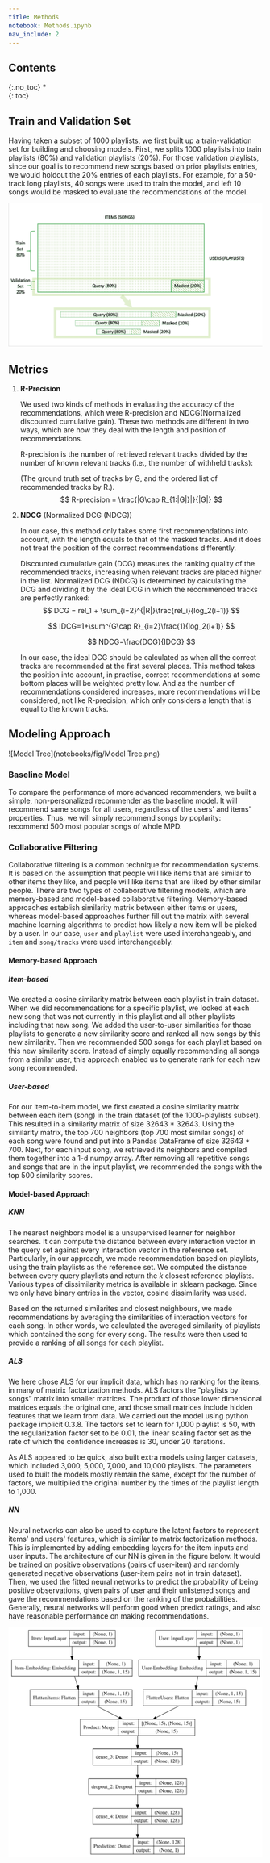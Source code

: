 ```yaml
---
title: Methods
notebook: Methods.ipynb
nav_include: 2
---
```


## Contents
{:.no_toc}
*  
{: toc}

## Train and Validation Set

Having taken a subset of 1000 playlists, we first built up a train-validation set for building and choosing models. First, we splits 1000 playlists into train playlists (80%) and validation playlists (20%). For those validation playlists, since our goal is to recommend new songs based on prior playlists entries, we would holdout the 20% entries of each playlists. For example, for a 50-track long playlists, 40 songs were used to train the model, and left 10 songs would be masked to evaluate the recommendations of the model. 

![image-20181212182612344](notebooks/fig/Data_split_visualization.png)

## Metrics

1. **R-Precision**

   We used two kinds of methods in evaluating the accuracy of the recommendations, which were R-precision and NDCG(Normalized discounted cumulative gain). These two methods are different in two ways, which are how they deal with the length and position of recommendations.

   R-precision is the number of retrieved relevant tracks divided by the number of known relevant tracks (i.e., the number of withheld tracks):

   (The ground truth set of tracks by G, and the ordered list of recommended tracks by R.).    
   $$
   R-precision = \frac{|G\cap R_{1:|G|}|}{|G|}
   $$

2. **NDCG** (Normalized DCG (NDCG))

   In our case, this method only takes some first recommendations into account, with the length equals to that of the masked tracks. And it does not treat the position of the correct recommendations differently.

   Discounted cumulative gain (DCG) measures the ranking quality of the recommended tracks, increasing when relevant tracks are placed higher in the list. Normalized DCG (NDCG) is determined by calculating the DCG and dividing it by the ideal DCG in which the recommended tracks are perfectly ranked:       
   $$
   DCG = rel_1 + \sum_{i=2}^{|R|}\frac{rel_i}{log_2(i+1)}
   $$

   $$
   IDCG=1+\sum^{G\cap R}_{i=2}\frac{1}{log_2(i+1)}
   $$

   $$
   NDCG=\frac{DCG}{IDCG}
   $$

   In our case, the ideal DCG should be calculated as when all the correct tracks are recommended at the first several places. This method takes the position into account, in practise, correct recommendations at some bottom places will be weighted pretty low. And as the number of recommendations considered increases, more recommendations will be considered, not like R-precision, which only considers a length that is equal to the known tracks.

## Modeling Approach

![Model Tree](notebooks/fig/Model Tree.png)

### Baseline Model

To compare the performance of more advanced recommenders, we built a simple, non-personalized recommender as the baseline model. It will recommend same songs for all users, regardless of the users' and items' properties. Thus, we will simply recommend songs by poplarity: recommend 500 most popular songs of whole MPD. 

### Collaborative Filtering

Collaborative filtering is a common technique for recommendation systems. It is based on the assumption that people will like items that are similar to other items they like, and people will like items that are liked by other similar people. There are two types of collaborative filtering models, which are memory-based and model-based collaborative filtering. Memory-based approaches establish similarity matrix between either items or users, whereas model-based approaches further fill out the matrix with several machine learning algorithms to predict how likely a new item will be picked by a user. In our case, `user` and `playlist` were used interchangeably, and `item` and `song/tracks` were used interchangeably.

#### Memory-based Approach

##### Item-based

We created a cosine similarity matrix between each playlist in train dataset. When we did recommendations for a specific playlist, we looked at each new song that was not currently in this playlist and all other playlists including that new song. We added the user-to-user similarities for those playlists to generate a new similarity score and ranked all new songs by this new similarity. Then we recommended 500 songs for each playlist based on this new similarity score. Instead of simply equally recommending all songs from a similar user, this approach enabled us to generate rank for each new song recommended.

##### User-based

For our item-to-item model, we first created a cosine similarity matrix between each item (song) in the train dataset (of the 1000-playlists subset). This resulted in a similarity matrix of size 32643 * 32643. Using the similarity matrix, the top 700 neighbors (top 700 most similar songs) of each song were found and put into a Pandas DataFrame of size 32643 * 700. Next, for each input song, we retrieved its neighbors and compiled them together into a 1-d numpy array. After removing all repetitive songs and songs that are in the input playlist, we recommended the songs with the top 500 similarity scores.

#### Model-based Approach

##### KNN

The nearest neighbors model is a unsupervised learner for neighbor searches. It can compute the distance between every interaction vector in the query set against every interaction vector in the reference set. Particularly, in our approach, we made recommendation based on playlists, using the train playlists as the reference set. We computed the distance between every query playlists and return the $k$ closest reference playlists. Various types of dissimilarity metrics is available in sklearn package. Since we only have binary entries in the vector, cosine dissimilarity was used. 

Based on the returned similarites and closest neighbours, we made recommendations by averaging the similarities of interaction vectors for each song. In other words, we calculated the averaged similarity of playlists which contained the song for every song. The results were then used to provide a ranking of all songs for each playlist.

##### ALS

We here chose ALS for our implicit data, which has no ranking for the items, in many of matrix factorization methods. ALS factors the “playlists by songs” matrix into smaller matrices. The product of those lower dimensional matrices equals the original one, and those small matrices include hidden features that we learn from data. We carried out the model using python package implicit 0.3.8. The factors set to learn for 1,000 playlist is 50, with the regularization factor set to be 0.01, the linear scaling factor set as the rate of which the confidence increases is 30, under 20 iterations.

As ALS appeared to be quick, also built extra models using larger datasets, which included 3,000, 5,000, 7,000, and 10,000 playlists. The parameters used to built the models mostly remain the same, except for the number of factors, we multiplied the original number by the times of the playlist length to 1,000. 

##### NN

Neural networks can also be used to capture the latent factors to represent items' and users' features, which is similar to matrix factorization methods. This is implemented by adding embedding layers for the item inputs and user inputs. The architecture of our NN is given in the figure below. It would be trained on positive observations (pairs of user-item) and randomly generated negative observations (user-item pairs not in train dataset). Then, we used the fitted neural networks to predict the probability of being positive observations, given pairs of user and their unlistened songs and gave the recommendations based on the ranking of the probabilities. Generally, neural networks will perform good when predict ratings, and also have reasonable performance on making recommendations.



![nn_structure](notebooks/fig/nn_structure.png)

